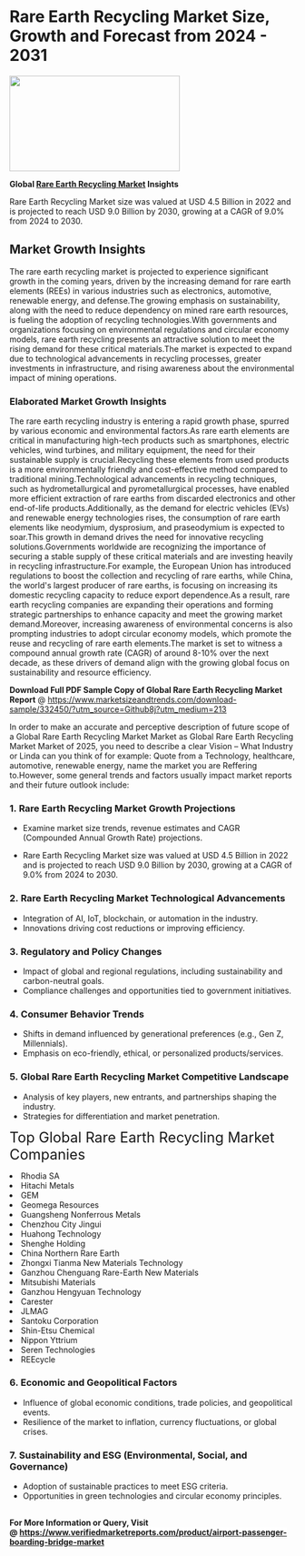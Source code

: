 <H1>Rare Earth Recycling Market Size, Growth and Forecast from 2024 - 2031</H1><img class="aligncenter size-medium wp-image-584254" src="https://thirdeyenews.in/wp-content/uploads/2024/09/Global-Market-Research-300x168.jpeg" alt="" width="300" height="168" /><p><strong>Global&nbsp;<a href="https://www.marketsizeandtrends.com/download-sample/332450/?utm_source=Github8j?utm_medium=213">Rare Earth Recycling Market</a> Insights</strong></p><p>Rare Earth Recycling Market size was valued at USD 4.5 Billion in 2022 and is projected to reach USD 9.0 Billion by 2030, growing at a CAGR of 9.0% from 2024 to 2030.</p><p><h2>Market Growth Insights</h2> The rare earth recycling market is projected to experience significant growth in the coming years, driven by the increasing demand for rare earth elements (REEs) in various industries such as electronics, automotive, renewable energy, and defense.The growing emphasis on sustainability, along with the need to reduce dependency on mined rare earth resources, is fueling the adoption of recycling technologies.With governments and organizations focusing on environmental regulations and circular economy models, rare earth recycling presents an attractive solution to meet the rising demand for these critical materials.The market is expected to expand due to technological advancements in recycling processes, greater investments in infrastructure, and rising awareness about the environmental impact of mining operations.<h3>Elaborated Market Growth Insights</h3> The rare earth recycling industry is entering a rapid growth phase, spurred by various economic and environmental factors.As rare earth elements are critical in manufacturing high-tech products such as smartphones, electric vehicles, wind turbines, and military equipment, the need for their sustainable supply is crucial.Recycling these elements from used products is a more environmentally friendly and cost-effective method compared to traditional mining.Technological advancements in recycling techniques, such as hydrometallurgical and pyrometallurgical processes, have enabled more efficient extraction of rare earths from discarded electronics and other end-of-life products.Additionally, as the demand for electric vehicles (EVs) and renewable energy technologies rises, the consumption of rare earth elements like neodymium, dysprosium, and praseodymium is expected to soar.This growth in demand drives the need for innovative recycling solutions.Governments worldwide are recognizing the importance of securing a stable supply of these critical materials and are investing heavily in recycling infrastructure.For example, the European Union has introduced regulations to boost the collection and recycling of rare earths, while China, the world's largest producer of rare earths, is focusing on increasing its domestic recycling capacity to reduce export dependence.As a result, rare earth recycling companies are expanding their operations and forming strategic partnerships to enhance capacity and meet the growing market demand.Moreover, increasing awareness of environmental concerns is also prompting industries to adopt circular economy models, which promote the reuse and recycling of rare earth elements.The market is set to witness a compound annual growth rate (CAGR) of around 8-10% over the next decade, as these drivers of demand align with the growing global focus on sustainability and resource efficiency.<p><span class=""><strong>Download Full PDF Sample Copy of Global Rare Earth Recycling Market Report</strong> @ <a href="https://www.marketsizeandtrends.com/download-sample/332450/?utm_source=Github8j?utm_medium=213" target="_blank">https://www.marketsizeandtrends.com/download-sample/332450/?utm_source=Github8j?utm_medium=213</a></span></p><p>In order to make an accurate and perceptive description of future scope of a Global&nbsp;Rare Earth Recycling Market Market as Global&nbsp;Rare Earth Recycling Market Market of 2025, you need to describe a clear Vision &ndash; What Industry or Linda can you think of for example: Quote from a Technology, healthcare, automotive, renewable energy, name the market you are Reffering to.However, some general trends and factors usually impact market reports and their future outlook include:</p><h3>1.&nbsp;<strong>Rare Earth Recycling Market Growth Projections</strong></h3><ul><li>Examine market size trends, revenue estimates and CAGR (Compounded Annual Growth Rate) projections.</li><li><p>Rare Earth Recycling Market size was valued at USD 4.5 Billion in 2022 and is projected to reach USD 9.0 Billion by 2030, growing at a CAGR of 9.0% from 2024 to 2030.</p></li></ul><h3>2.&nbsp;<strong>Rare Earth Recycling Market Technological Advancements</strong></h3><ul><li>Integration of AI, IoT, blockchain, or automation in the industry.</li><li>Innovations driving cost reductions or improving efficiency.</li></ul><h3>3.&nbsp;<strong>Regulatory and Policy Changes</strong></h3><ul><li>Impact of global and regional regulations, including sustainability and carbon-neutral goals.</li><li>Compliance challenges and opportunities tied to government initiatives.</li></ul><h3>4.&nbsp;<strong>Consumer Behavior Trends</strong></h3><ul><li>Shifts in demand influenced by generational preferences (e.g., Gen Z, Millennials).</li><li>Emphasis on eco-friendly, ethical, or personalized products/services.</li></ul><h3>5.&nbsp;<strong>Global Rare Earth Recycling Market Competitive Landscape</strong></h3><ul><li>Analysis of key players, new entrants, and partnerships shaping the industry.</li><li>Strategies for differentiation and market penetration.</li></ul><p data-pm-slice="1 1 []"><span style="color: inherit; font-family: inherit; font-size: 25px;">Top Global Rare Earth Recycling Market Companies</span></p><div class="" data-test-id=""><p><li>Rhodia SA</li><li> Hitachi Metals</li><li> GEM</li><li> Geomega Resources</li><li> Guangsheng Nonferrous Metals</li><li> Chenzhou City Jingui</li><li> Huahong Technology</li><li> Shenghe Holding</li><li> China Northern Rare Earth</li><li> Zhongxi Tianma New Materials Technology</li><li> Ganzhou Chenguang Rare-Earth New Materials</li><li> Mitsubishi Materials</li><li> Ganzhou Hengyuan Technology</li><li> Carester</li><li> JLMAG</li><li> Santoku Corporation</li><li> Shin-Etsu Chemical</li><li> Nippon Yttrium</li><li> Seren Technologies</li><li> REEcycle</li></p></div><h3>6.&nbsp;<strong>Economic and Geopolitical Factors</strong></h3><ul><li>Influence of global economic conditions, trade policies, and geopolitical events.</li><li>Resilience of the market to inflation, currency fluctuations, or global crises.</li></ul><h3>7.&nbsp;<strong>Sustainability and ESG (Environmental, Social, and Governance)</strong></h3><ul><li>Adoption of sustainable practices to meet ESG criteria.</li><li>Opportunities in green technologies and circular economy principles.</li></ul><h2><strong style="font-size: 14px;">For More Information or Query, Visit @&nbsp;</strong><a style="background-color: #ffffff; font-size: 14px;" href="https://www.marketsizeandtrends.com/report/rare-earth-recycling-market/" target="_blank">https://www.verifiedmarketreports.com/product/airport-passenger-boarding-bridge-market</a></h2>
